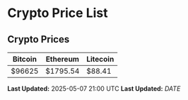 # Crypto Price List

## Crypto Prices
| Bitcoin | Ethereum | Litecoin |
| ------- | -------- | -------- |
| $96625 | $1795.54 | $88.41 |
**Last Updated:** 2025-05-07 21:00 UTC
**Last Updated:** $DATE$
